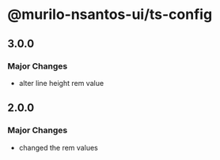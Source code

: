 # @murilo-nsantos-ui/ts-config

## 3.0.0

### Major Changes

- alter line height rem value

## 2.0.0

### Major Changes

- changed the rem values
